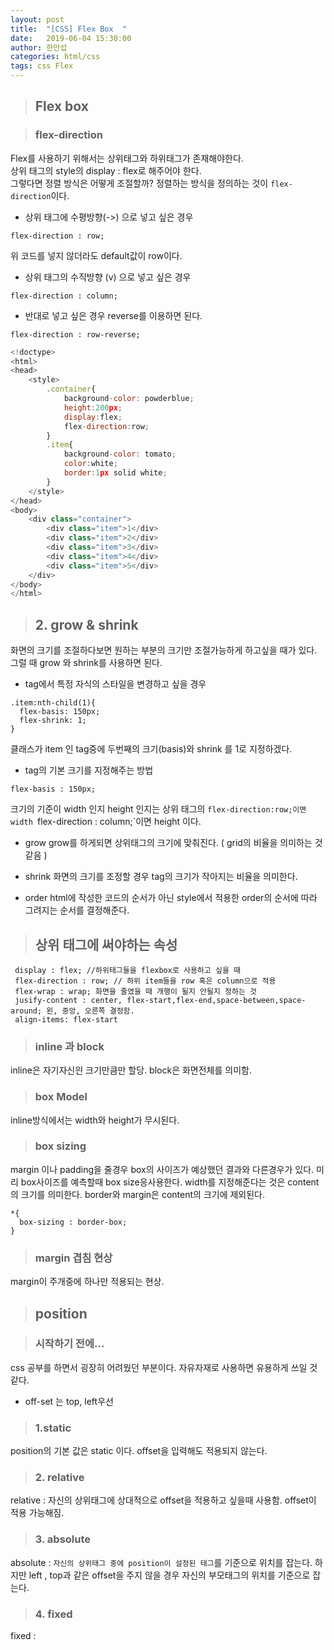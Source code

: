 ```yaml
---
layout: post
title:  "[CSS] Flex Box  "
date:   2019-06-04 15:30:00
author: 한만섭
categories: html/css
tags: css Flex
---
```


> ## Flex box

> ### flex-direction
Flex를 사용하기 위해서는 상위태그와 하위태그가 존재해야한다.   
상위 태그의 style의 display : flex로 해주어야 한다.  
그렇다면 정렬 방식은 어떻게 조절할까?  정렬하는 방식을 정의하는 것이 `flex-direction`이다.

- 상위 태그에 수평방향(->) 으로 넣고 싶은 경우 
```
flex-direction : row; 
```
위 코드를 넣지 않더라도 default값이 row이다.  

- 상위 태그의 수직방향 (v) 으로 넣고 싶은 경우
```
flex-direction : column;
```

- 반대로 넣고 싶은 경우 reverse를 이용하면 된다. 
```
flex-direction : row-reverse;
```


```javascript
<!doctype>
<html>
<head>
    <style>
        .container{
            background-color: powderblue;
            height:200px;
            display:flex;
            flex-direction:row;
        }
        .item{
            background-color: tomato;
            color:white;
            border:1px solid white;
        }
    </style>
</head>
<body>
    <div class="container">
        <div class="item">1</div>
        <div class="item">2</div>
        <div class="item">3</div>
        <div class="item">4</div>
        <div class="item">5</div>
    </div>
</body>
</html>
```



> ## 2. grow & shrink
화면의 크기를 조절하다보면 원하는 부분의 크기만 조절가능하게 하고싶을 때가 있다.  
그럴 때 grow 와 shrink를 사용하면 된다. 

- tag에서 특정 자식의 스타일을 변경하고 싶을 경우 
```
.item:nth-child(1){
  flex-basis: 150px;
  flex-shrink: 1;
}
```
클래스가 item 인 tag중에 두번째의 크기(basis)와 shrink 를 1로 지정하겠다.   


- tag의 기본 크기를 지정해주는 방법 
```
flex-basis : 150px;
```  
크기의 기준이 width 인지 height 인지는 상위 태그의 `flex-direction:row;이면 width `flex-direction : column;`이면 height 이다. 


- grow
grow를 하게되면 상위태그의 크기에 맞춰진다. ( grid의 비율을 의미하는 것 같음 )

- shrink 
화면의 크기를 조정할 경우 tag의 크기가 작아지는 비율을 의미한다. 

- order
html에 작성한 코드의 순서가 아닌 style에서 적용한 order의 순서에 따라 그려지는 순서를 결정해준다. 




> ## 상위 태그에 써야하는 속성  

```
 display : flex; //하위태그들을 flexbox로 사용하고 싶을 때  
 flex-direction : row; // 하위 item들을 row 혹은 column으로 적용
 flex-wrap : wrap; 화면을 줄였을 때 개행이 될지 안될지 정하는 것
 jusify-content : center, flex-start,flex-end,space-between,space-around; 왼, 중앙, 오른쪽 결정함.
 align-items: flex-start
```  

> ### inline 과 block
inline은 자기자신읜 크기만큼만 할당.
block은 화면전체를 의미함. 
 
> ### box Model 
inline방식에서는 width와 height가 무시된다. 

> ### box sizing
margin 이나 padding을 줄경우 box의 사이즈가 예상했던 결과와 다른경우가 있다. 미리 box사이즈를 예측할때 box size응사용한다. 
width를 지정해준다는 것은 content의 크기를 의미한다. border와 margin은 content의 크기에 제외된다.  
```
*{
  box-sizing : border-box;
}
```

> ### margin 겹침 현상 
margin이 주개중에 하나만 적용되는 현상. 

> ## position

> ### 시작하기 전에...
css 공부를 하면서 굉장히 어려웠던 부분이다. 자유자재로 사용하면 유용하게 쓰일 것 같다.
- off-set 는 top, left우선 

> ### 1.static 
position의 기본 값은 static 이다. 
offset을 입력해도 적용되지 않는다.

> ### 2. relative
relative : 자신의 상위태그에 상대적으로 offset을 적용하고 싶을때 사용함.
offset이 적용 가능해짐.

> ### 3. absolute
absolute : `자신의 상위태그 중에 position이 설정된 태그`를 기준으로 위치를 잡는다. 하지만 left , top과 같은 offset을 주지 않을 경우 자신의 부모태그의 위치를 기준으로 잡는다. 

> ### 4. fixed
fixed : 
